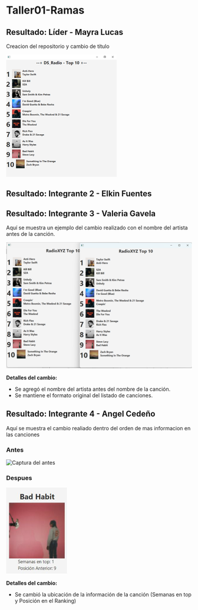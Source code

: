 # Taller01-Ramas

## Resultado: Líder - Mayra Lucas
Creacion del repositorio y cambio de título 

<img src="titulo.png" alt="titulo_cambiado" width="300">

## Resultado: Integrante 2 - Elkin Fuentes
## Resultado: Integrante 3 - Valeria Gavela

Aquí se muestra un ejemplo del cambio realizado con el nombre del artista antes de la canción.

![Captura del cambio](img/cambiocancion.png)

**Detalles del cambio:**
- Se agregó el nombre del artista antes del nombre de la canción.
- Se mantiene el formato original del listado de canciones.


## Resultado: Integrante $4$ - Angel Cedeño

Aquí se muestra el cambio realiado dentro del orden de mas informacion en las canciones
### Antes
![Captura del antes](img/image-2.png)

### Despues
![Captura del despues](img/image.png)

**Detalles del cambio:**
- Se cambió la ubicación de la información de la canción (Semanas en top y Posición en el Ranking)
